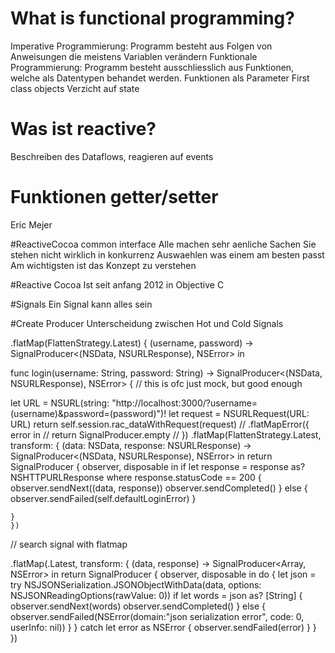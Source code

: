 # What is functional programming?
Imperative Programmierung: Programm besteht aus Folgen von Anweisungen die meistens Variablen verändern
Funktionale Programmierung: Programm besteht ausschliesslich aus Funktionen, welche als Datentypen behandet werden. 
Funktionen als Parameter
First class objects
Verzicht auf state

# Was ist reactive?
Beschreiben des Dataflows, reagieren auf events 

# Funktionen getter/setter
Eric Mejer

#ReactiveCocoa common interface
Alle machen sehr aenliche Sachen
Sie stehen nicht wirklich in konkurrenz 
Auswaehlen was einem am besten passt
Am wichtigsten ist das Konzept zu verstehen

#Reactive Cocoa
Ist seit anfang 2012 in Objective C

#Signals
Ein Signal kann alles sein 

#Create Producer
Unterscheidung zwischen Hot und Cold Signals


.flatMap(FlattenStrategy.Latest) { (username, password) -> SignalProducer<(NSData, NSURLResponse), NSError> in

func login(username: String, password: String) -> SignalProducer<(NSData, NSURLResponse), NSError> {
// this is ofc just mock, but good enough

let URL = NSURL(string: "http://localhost:3000/?username=\(username)&password=\(password)")!
let request = NSURLRequest(URL: URL)
return self.session.rac_dataWithRequest(request)
//            .flatMapError({ error in
//                return SignalProducer.empty
//            })
    .flatMap(FlattenStrategy.Latest, transform: { (data: NSData, response: NSURLResponse) -> SignalProducer<(NSData, NSURLResponse), NSError> in
	return SignalProducer { observer, disposable in
	    if let response = response as? NSHTTPURLResponse where response.statusCode == 200 {
		observer.sendNext((data, response))
		observer.sendCompleted()
	    }
	    else {
		observer.sendFailed(self.defaultLoginError)
	    }

	}
    })

// search signal with flatmap

.flatMap(.Latest, transform: { (data, response) -> SignalProducer<Array<String>, NSError> in
	return SignalProducer { observer, disposable in
	    do {
		let json = try NSJSONSerialization.JSONObjectWithData(data, options: NSJSONReadingOptions(rawValue: 0))
		if let words = json as? [String] {
		    observer.sendNext(words)
		    observer.sendCompleted()
		} else {
		    observer.sendFailed(NSError(domain:"json serialization error", code: 0, userInfo: nil))
		}
	    } catch let error as NSError {
		observer.sendFailed(error)
	    }
	}
})
